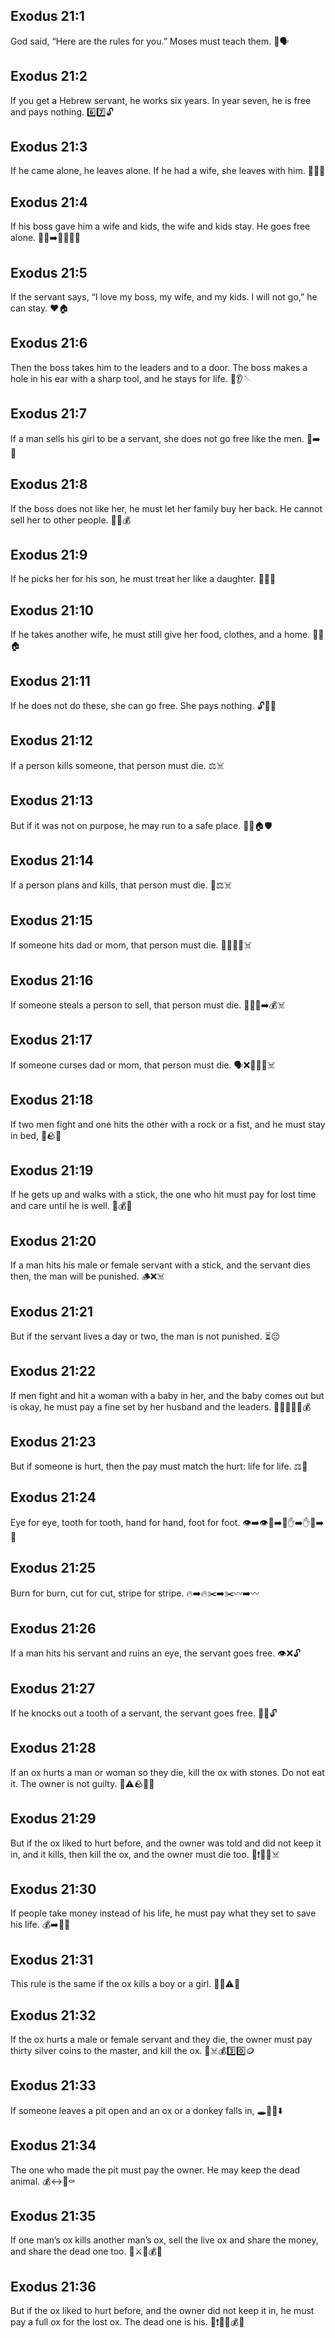 ## Exodus 21:1
God said, “Here are the rules for you.” Moses must teach them. 📜🗣️
## Exodus 21:2
If you get a Hebrew servant, he works six years. In year seven, he is free and pays nothing. 6️⃣7️⃣🔓
## Exodus 21:3
If he came alone, he leaves alone. If he had a wife, she leaves with him. 🚶‍♂️👫
## Exodus 21:4
If his boss gave him a wife and kids, the wife and kids stay. He goes free alone. 👨‍🦰➡️🚪👩👧👦
## Exodus 21:5
If the servant says, “I love my boss, my wife, and my kids. I will not go,” he can stay. ❤️🏠
## Exodus 21:6
Then the boss takes him to the leaders and to a door. The boss makes a hole in his ear with a sharp tool, and he stays for life. 🚪👂🪡
## Exodus 21:7
If a man sells his girl to be a servant, she does not go free like the men. 👧➡️🧺
## Exodus 21:8
If the boss does not like her, he must let her family buy her back. He cannot sell her to other people. 🚫🔁💰
## Exodus 21:9
If he picks her for his son, he must treat her like a daughter. 👩‍👦💞
## Exodus 21:10
If he takes another wife, he must still give her food, clothes, and a home. 🍞👗🏠
## Exodus 21:11
If he does not do these, she can go free. She pays nothing. 🔓🚶‍♀️
## Exodus 21:12
If a person kills someone, that person must die. ⚖️☠️
## Exodus 21:13
But if it was not on purpose, he may run to a safe place. 🏃‍♂️🏠🛡️
## Exodus 21:14
If a person plans and kills, that person must die. 📘⚖️☠️
## Exodus 21:15
If someone hits dad or mom, that person must die. 👊👨‍👩‍👧☠️
## Exodus 21:16
If someone steals a person to sell, that person must die. 🚫🧑‍🦰➡️💰☠️
## Exodus 21:17
If someone curses dad or mom, that person must die. 🗣️❌👨‍👩‍👧☠️
## Exodus 21:18
If two men fight and one hits the other with a rock or a fist, and he must stay in bed, 👊🪨🛌
## Exodus 21:19
If he gets up and walks with a stick, the one who hit must pay for lost time and care until he is well. 🦯💰🤕
## Exodus 21:20
If a man hits his male or female servant with a stick, and the servant dies then, the man will be punished. 🪵❌☠️
## Exodus 21:21
But if the servant lives a day or two, the man is not punished. ⏳😔
## Exodus 21:22
If men fight and hit a woman with a baby in her, and the baby comes out but is okay, he must pay a fine set by her husband and the leaders. 👊👩‍🍼👶✅💰
## Exodus 21:23
But if someone is hurt, then the pay must match the hurt: life for life. ⚖️🔁
## Exodus 21:24
Eye for eye, tooth for tooth, hand for hand, foot for foot. 👁️➡️👁️🦷➡️🦷✋➡️✋🦶➡️🦶
## Exodus 21:25
Burn for burn, cut for cut, stripe for stripe. 🔥➡️🔥✂️➡️✂️〰️➡️〰️
## Exodus 21:26
If a man hits his servant and ruins an eye, the servant goes free. 👁️❌🔓
## Exodus 21:27
If he knocks out a tooth of a servant, the servant goes free. 🦷❌🔓
## Exodus 21:28
If an ox hurts a man or woman so they die, kill the ox with stones. Do not eat it. The owner is not guilty. 🐂⚠️🪨🚫🍖
## Exodus 21:29
But if the ox liked to hurt before, and the owner was told and did not keep it in, and it kills, then kill the ox, and the owner must die too. 🐂❗🚪❌☠️
## Exodus 21:30
If people take money instead of his life, he must pay what they set to save his life. 💰➡️🧍‍♂️
## Exodus 21:31
This rule is the same if the ox kills a boy or a girl. 👦👧⚠️🐂
## Exodus 21:32
If the ox hurts a male or female servant and they die, the owner must pay thirty silver coins to the master, and kill the ox. 🐂☠️💰3️⃣0️⃣🪙
## Exodus 21:33
If someone leaves a pit open and an ox or a donkey falls in, 🕳️🐂🐴⬇️
## Exodus 21:34
The one who made the pit must pay the owner. He may keep the dead animal. 💰↔️🐂⚰️
## Exodus 21:35
If one man’s ox kills another man’s ox, sell the live ox and share the money, and share the dead one too. 🐂⚔️🐂💰➗
## Exodus 21:36
But if the ox liked to hurt before, and the owner did not keep it in, he must pay a full ox for the lost ox. The dead one is his. 🐂❗🚪❌💰🐂
